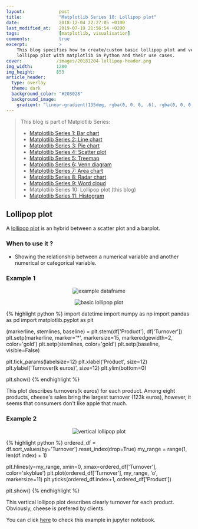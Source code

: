 ```yaml
---
layout:             post
title:              "Matplotlib Series 10: Lollipop plot"
date:               2018-12-04 22:27:05 +0100
last_modified_at:   2019-07-19 21:56:54 +0200
tags:               [matplotlib, visualisation]
comments:           true
excerpt:            >
    This blog specifies how to create/custom basic lollipop plot and vertical
    lollipop plot with matplotlib in Python and their use cases.
cover:             /images/20181204-lollipop-header.png
img_width:         1280
img_height:        853
article_header:
  type: overlay
  theme: dark
  background_color: "#203028"
  background_image:
    gradient: "linear-gradient(135deg, rgba(0, 0, 0, .6), rgba(0, 0, 0, .4))"
---
```


> This blog is part of Matplotlib Series:
> * [Matplotlib Series 1: Bar chart][series1]
> * [Matplotlib Series 2: Line chart][series2]
> * [Matplotlib Series 3: Pie chart][series3]
> * [Matplotlib Series 4: Scatter plot][series4]
> * [Matplotlib Series 5: Treemap][series5]
> * [Matplotlib Series 6: Venn diagram][series6]
> * [Matplotlib Series 7: Area chart][series7]
> * [Matplotlib Series 8: Radar chart][series8]
> * [Matplotlib Series 9: Word cloud][series9]
> * Matplotlib Series 10: Lollipop plot (this blog)
> * [Matplotlib Series 11: Histogram][series11]

## Lollipop plot
A [lollipop plot][lollipop plot] is an hybrid between a scatter plot and a
barplot.

### When to use it ?
- Showing the relationship between a numerical variable and another numerical
or categorical variable.

### Example 1
<p align="center">
  <img alt="example dataframe"
  src="{{ site.baseurl }}/images/20181204-df.png"/>
</p>

<p align="center">
  <img alt="basic lollipop plot"
  src="{{ site.baseurl }}/images/20181204-basic-lollipop.png"/>
</p>

{% highlight python %}
import datetime
import numpy as np
import pandas as pd
import matplotlib.pyplot as plt

(markerline, stemlines, baseline) = plt.stem(df['Product'],
                                             df['Turnover'])
plt.setp(markerline, marker='*', markersize=15,
         markeredgewidth=2, color='gold')
plt.setp(stemlines, color='gold')
plt.setp(baseline, visible=False)

plt.tick_params(labelsize=12)
plt.xlabel('Product', size=12)
plt.ylabel('Turnover(k euros)', size=12)
plt.ylim(bottom=0)

plt.show()
{% endhighlight %}

This plot describes turnovers(k euros) for each product. Among eight products,
cheese's sales bring the largest turnover (123k euros), however, it seems that
consumers don't like apple that much.

### Example 2
<p align="center">
  <img alt="vertical lollipop plot"
  src="{{ site.baseurl }}/images/20181204-vertical-lollipop.png"/>
</p>

{% highlight python %}
ordered_df = df.sort_values(by='Turnover').reset_index(drop=True)
my_range = range(1, len(df.index) + 1)

plt.hlines(y=my_range, xmin=0, xmax=ordered_df['Turnover'],
           color='skyblue')
plt.plot(ordered_df['Turnover'], my_range, 'o', markersize=11)
plt.yticks(ordered_df.index+1, ordered_df['Product'])

plt.show()
{% endhighlight %}

This vertical lollipop plot describes clearly turnover for each product.
Obviously, cheese is prefered by clients.

You can click [here][notebook] to check this example in jupyter notebook.

[lollipop plot]: https://python-graph-gallery.com/lollipop-plot/
[notebook]: https://github.com/jingwen-z/python-playground/blob/master/python_for_data_analysis/plotting_and_visualization/lollipop_plot.ipynb
[series1]: https://jingwen-z.github.io/data-viz-with-matplotlib-series1-bar-chart/
[series2]: https://jingwen-z.github.io/data-viz-with-matplotlib-series2-line-chart/
[series3]: https://jingwen-z.github.io/data-viz-with-matplotlib-series3-pie-chart/
[series4]: https://jingwen-z.github.io/data-viz-with-matplotlib-series4-scatter-plot/
[series5]: https://jingwen-z.github.io/data-viz-with-matplotlib-series5-treemap/
[series6]: https://jingwen-z.github.io/data-viz-with-matplotlib-series6-venn-diagram/
[series7]: https://jingwen-z.github.io/data-viz-with-matplotlib-series7-area-chart/
[series8]: https://jingwen-z.github.io/data-viz-with-matplotlib-series8-radar-chart/
[series9]: https://jingwen-z.github.io/data-viz-with-matplotlib-series9-word-cloud/
[series11]: https://jingwen-z.github.io/data-viz-with-matplotlib-series11-histogram/
